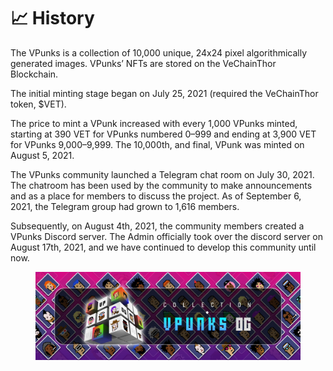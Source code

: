 # 📈 History

The VPunks is a collection of 10,000 unique, 24x24 pixel algorithmically generated images. VPunks’ NFTs are stored on the VeChainThor Blockchain.&#x20;

The initial minting stage began on July 25, 2021 (required the VeChainThor token, $VET).&#x20;

The price to mint a VPunk increased with every 1,000 VPunks minted, starting at 390 VET for VPunks numbered 0–999 and ending at 3,900 VET for VPunks 9,000–9,999. The 10,000th, and final, VPunk was minted on August 5, 2021.

The VPunks community launched a Telegram chat room on July 30, 2021. The chatroom has been used by the community to make announcements and as a place for members to discuss the project. As of September 6, 2021, the Telegram group had grown to 1,616 members.

Subsequently, on August 4th, 2021, the community members created a VPunks Discord server. The Admin officially took over the discord server on August 17th, 2021, and we have continued to develop this community until now.

<figure><img src="../../.gitbook/assets/image (17) (1).png" alt=""><figcaption></figcaption></figure>
